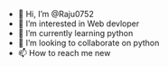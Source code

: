 - 👋 Hi, I’m @Raju0752
- 👀 I’m interested in Web devloper
- 🌱 I’m currently learning python
- 💞️ I’m looking to collaborate on python
- 📫 How to reach me new

<!---
Raju0752/Raju0752 is a ✨ special ✨ repository because its `README.md` (this file) appears on your GitHub profile.
You can click the Preview link to take a look at your changes.
--->

